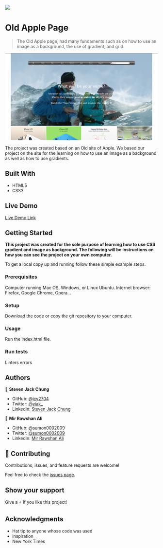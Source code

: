 ![](https://img.shields.io/badge/Microverse-blueviolet)

# Old Apple Page

> The Old Apple page, had many fundaments such as on how to use an image as a background, the use of gradient, and grid.

![screenshot](Screenshot.png)

The project was created based on an Old site of Apple. We based our project on the site for the learning on how to use an image as a background as well as how to use gradients.

## Built With

- HTML5
- CSS3

## Live Demo

[Live Demo Link](https://rawcdn.githack.com/jcy2704/Old-apple/d4be6118eb8e619dba0a63a1882d4cf0e7dd93a9/index.html)


## Getting Started

**This project was created for the sole purpose of learning how to use CSS gradient and image as background. The following will be instructions on how you can see the project on your own computer.**


To get a local copy up and running follow these simple example steps.

### Prerequisites
Computer running Mac OS, Windows, or Linux Ubuntu.
Internet browser: Firefox, Google Chrome, Opera...

### Setup
Download the code or copy the git repository to your computer.

### Usage
Run the index.html file.

### Run tests
Linters errors



## Authors

👤 **Steven Jack Chung**

- GitHub: [@jcy2704](https://github.com/jcy2704)
- Twitter: [@yiak_](https://twitter.com/yiak_)
- LinkedIn: [Steven Jack Chung](https://linkedin.com/in/stevenjchung)

👤 **Mir Rawshan Ali**

- GitHub: [@sumon0002009](https://github.com/sumon0002001)
- Twitter: [@sumon0002009](https://twitter.com/Sumon0002009)
- LinkedIn: [Mir Rawshan Ali](https://www.linkedin.com/in/mir-rawshan-ali-27b6a5198/)

## 🤝 Contributing

Contributions, issues, and feature requests are welcome!

Feel free to check the [issues page](https://github.com/jcy2704/Old-apple/issues).

## Show your support

Give a ⭐️ if you like this project!

## Acknowledgments

- Hat tip to anyone whose code was used
- Inspiration
- New York Times

